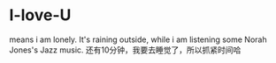 # I-love-U
means i am lonely.
It's raining outside, while i am listening some Norah Jones's Jazz music.
还有10分钟，我要去睡觉了，所以抓紧时间哈
